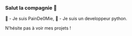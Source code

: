### Salut la compagnie 👋

🥖 - Je suis PainDe0Mie,
🍃 - Je suis un developpeur python.

N'hésite pas à voir mes projets !

